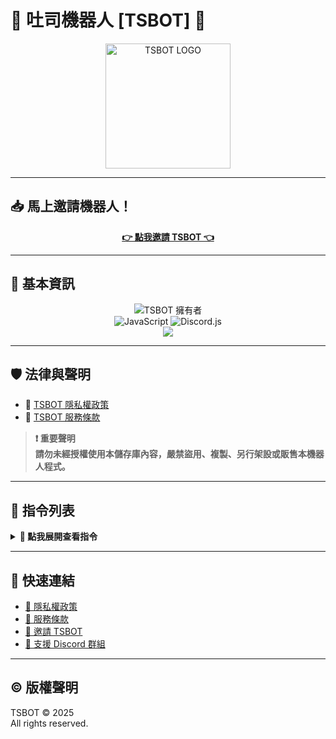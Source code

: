 # 🍞 吐司機器人 [TSBOT] 🍞

<p align="center">
  <img src="https://api.tsbot.ddns-ip.net/icon.png" width="200px" alt="TSBOT LOGO" />
</p>

---

## 📥 馬上邀請機器人！

<p align="center">
  <a href="https://invite.tsbot.ddns-ip.net/"><b>👉 點我邀請 TSBOT 👈</b></a>
</p>

---

## 🧩 基本資訊

<div align="center" style="display:flex; flex-direction:column; gap:0; margin:0; padding:0; align-items:center;">
  <img alt="TSBOT 擁有者" src="https://img.shields.io/badge/TSBOT擁有者-ryan110781-9cf?style=for-the-badge&logo=github" style="margin:0; padding:0;" />
  
  <div style="margin:0; padding:0;">
    <img alt="JavaScript" src="https://img.shields.io/badge/JavaScript-v18.18.2-yellow?style=for-the-badge&logo=javascript" style="margin:0; padding:0;" />
    <img alt="Discord.js" src="https://img.shields.io/badge/Discord.js-v14.14.1-blue?style=for-the-badge&logo=discord" style="margin:0; padding:0;" />
  </div>
  
  <a href="https://discord.gg/8dnVmYNtD7" alt="Discord支援群組" style="margin:0; padding:0;">
    <img 
      src="https://img.shields.io/discord/1176128602018959371?style=for-the-badge&logo=discord&label=%E6%94%AF%E6%8F%B4%E4%BC%BA%E6%9C%8D%E5%99%A8" 
      style="vertical-align:middle; margin:0; padding:0;" 
    />
  </a>
</div>

---

## 🛡️ 法律與聲明

- 🔗 [TSBOT 隱私權政策](https://tsbot.ddns-ip.net/privacypolicy)  
- 🔗 [TSBOT 服務條款](https://tsbot.ddns-ip.net/tos)

> **❗ 重要聲明**  
> **請勿未經授權使用本儲存庫內容，嚴禁盜用、複製、另行架設或販售本機器人程式。**

---

## 📜 指令列表

<details>
<summary><strong>📂 點我展開查看指令</strong></summary>

- ✳️ `/圖片系統-生成圖片`  
- ✳️ `/資訊系統-查詢mc伺服器狀態`

🔍 想查看更多？請輸入 `/help` 查詢完整功能！

</details>

---

## 🔗 快速連結

- [📄 隱私權政策](https://tsbot.ddns.net/terms.php)
- [📑 服務條款](https://tsbot.ddns.net/terms.php)
- [🤖 邀請 TSBOT](https://discord.com/oauth2/authorize?client_id=1384312352345948361)
- [💬 支援 Discord 群組](https://discord.gg/8dnVmYNtD7)

---

## © 版權聲明

TSBOT © 2025  
All rights reserved.
